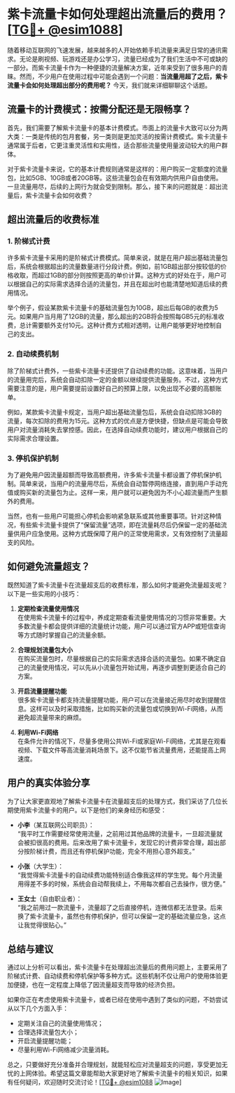# 紫卡流量卡如何处理超出流量后的费用？[[TG💪+ @esim1088](https://t.me/s/esim1088)]

随着移动互联网的飞速发展，越来越多的人开始依赖手机流量来满足日常的通讯需求。无论是刷视频、玩游戏还是办公学习，流量已经成为了我们生活中不可或缺的一部分。而紫卡流量卡作为一种便捷的流量解决方案，近年来受到了很多用户的青睐。然而，不少用户在使用过程中可能会遇到一个问题：**当流量用超了之后，紫卡流量卡会如何处理超出部分的费用呢？** 今天，我们就来详细聊聊这个话题。

## 流量卡的计费模式：按需分配还是无限畅享？

首先，我们需要了解紫卡流量卡的基本计费模式。市面上的流量卡大致可以分为两大类：一类是传统的包月套餐，另一类则是更加灵活的按需计费模式。紫卡流量卡通常属于后者，它更注重灵活性和实用性，适合那些流量使用量波动较大的用户群体。

对于紫卡流量卡来说，它的基本计费规则通常是这样的：用户购买一定额度的流量包，比如5GB、10GB或者20GB等。这些流量包会在有效期内供用户自由使用。一旦流量用尽，后续的上网行为就会受到限制。那么，接下来的问题就是：超出流量后，紫卡流量卡会如何收费？

## 超出流量后的收费标准

### 1. **阶梯式计费**
  
许多紫卡流量卡采用的是阶梯式计费模式。简单来说，就是在用户超出基础流量包后，系统会根据超出的流量数量进行分段计费。例如，前1GB超出部分按较低的价格收取，而超过1GB的部分则按照更高的单价计算。这种方式的好处在于，用户可以根据自己的实际需求选择合适的流量包，并且在超出时也能清楚地知道后续的费用情况。

举个例子，假设某款紫卡流量卡的基础流量包为10GB，超出后每GB的收费为5元。如果用户当月用了12GB的流量，那么超出的2GB将会按照每GB5元的标准收费，总计需要额外支付10元。这种计费方式相对透明，让用户能够更好地控制自己的支出。

### 2. **自动续费机制**

除了阶梯式计费外，一些紫卡流量卡还提供了自动续费的功能。这意味着，当用户的流量用完后，系统会自动扣除一定的金额以继续提供流量服务。不过，这种方式需要注意的是，用户需要提前设置好自己的预算上限，以免出现不必要的高额账单。

例如，某款紫卡流量卡规定，当用户超出基础流量包后，系统会自动扣除3GB的流量，每次扣除的费用为15元。这种方式的优点是方便快捷，但缺点是可能会导致用户对流量消耗失去掌控感。因此，在选择自动续费功能时，建议用户根据自己的实际需求合理设置。

### 3. **停机保护机制**

为了避免用户因流量超额而导致高额费用，许多紫卡流量卡都设置了停机保护机制。简单来说，当用户的流量用尽后，系统会自动暂停网络连接，直到用户手动充值或购买新的流量包为止。这样一来，用户就可以避免因为不小心超流量而产生额外的费用。

当然，也有一些用户可能担心停机会影响紧急联系或其他重要事项。针对这种情况，有些紫卡流量卡提供了“保留流量”选项，即在流量耗尽后仍保留一定的基础流量供用户应急使用。这种方式既保障了用户的正常使用需求，又有效控制了流量超支的风险。

## 如何避免流量超支？

既然知道了紫卡流量卡在流量超支后的收费标准，那么如何才能避免流量超支呢？以下是一些实用的小技巧：

1. **定期检查流量使用情况**  
   在使用紫卡流量卡的过程中，养成定期查看流量使用情况的习惯非常重要。大多数流量卡都会提供详细的流量统计功能，用户可以通过官方APP或短信查询等方式随时掌握自己的流量余额。

2. **合理规划流量包大小**  
   在购买流量包时，尽量根据自己的实际需求选择合适的流量包。如果不确定自己的流量使用情况，可以先从小流量包开始试用，再逐步调整到更适合自己的方案。

3. **开启流量提醒功能**  
   很多紫卡流量卡都支持流量提醒功能，用户可以在流量接近用尽时收到提醒信息。这样可以及时采取措施，比如购买新的流量包或切换到Wi-Fi网络，从而避免超流量带来的麻烦。

4. **利用Wi-Fi网络**  
   在条件允许的情况下，尽量多使用公共Wi-Fi或家庭Wi-Fi网络，尤其是在观看视频、下载文件等高流量消耗场景下。这不仅能节省流量费用，还能提高上网速度。

## 用户的真实体验分享

为了让大家更直观地了解紫卡流量卡在流量超支后的处理方式，我们采访了几位长期使用紫卡流量卡的用户。以下是他们的亲身经历和感受：

- **小李**（某互联网公司职员）：  
  “我平时工作需要经常使用流量，之前用过其他品牌的流量卡，一旦超流量就会被扣很高的费用。后来改用了紫卡流量卡，发现它的计费非常合理，超出部分按阶梯计费，而且还有停机保护功能，完全不用担心意外超支。”

- **小张**（大学生）：  
  “我觉得紫卡流量卡的自动续费功能特别适合像我这样的学生党。每个月流量用得差不多的时候，系统会自动帮我续上，不用每次都自己去操作，很方便。”

- **王女士**（自由职业者）：  
  “我之前用过一款流量卡，流量超了之后直接停机，连微信都无法登录。后来换了紫卡流量卡，虽然也有停机保护，但可以保留一定的基础流量应急，这点让我觉得很贴心。”

## 总结与建议

通过以上分析可以看出，紫卡流量卡在处理超出流量后的费用问题上，主要采用了阶梯式计费、自动续费和停机保护等多种方式。这些机制不仅让用户的使用体验更加便捷，也在一定程度上降低了因流量超支而导致的经济负担。

如果你正在考虑使用紫卡流量卡，或者已经在使用中遇到了类似的问题，不妨尝试从以下几个方面入手：  
- 定期关注自己的流量使用情况；  
- 合理选择流量包大小；  
- 开启流量提醒功能；  
- 尽量利用Wi-Fi网络减少流量消耗。

总之，只要做好充分准备并合理规划，就能轻松应对流量超支的问题，享受更加无忧的上网体验。希望这篇文章能帮助大家更好地了解紫卡流量卡的相关知识，如果有任何疑问，欢迎随时交流讨论！[[TG💪+ @esim1088](https://t.me/s/esim1088) ![Image](https://i.postimg.cc/4NQfJmqS/Snipaste-2025-05-13-00-14-12.png)]